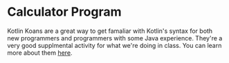 # Calculator Program
Kotlin Koans are a great way to get famaliar with Kotlin's syntax for both new programmers and programmers with some
Java experience. They're a very good supplmental activity for what we're doing in class. You can learn more about them
[here]([https://kotlinlang.org/docs/koans.html).